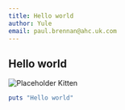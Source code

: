 ```yaml
---
title: Hello world
author: Yule
email: paul.brennan@ahc.uk.com
---
```


## Hello world

![Placeholder Kitten](http://placekitten.com/g/200/300)

```ruby
puts "Hello world"
```
